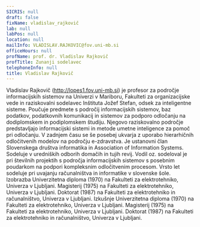 ```yaml
---
SICRIS: null
draft: false
fixName: vladislav_rajkovič
lab: null
labPos: null
location: null
mailInfo: VLADISLAV.RAJKOVIC@fov.uni-mb.si
officeHours: null
profName: prof. dr. Vladislav Rajkovič
profTitle: Zunanji sodelavec
telephoneInfo: null
title: Vladislav Rajkovič
---
```



Vladislav Rajkovič (http://lopes1.fov.uni-mb.si) je profesor za področje informacijskih sistemov na Univerzi v Mariboru, Fakulteti za organizacijske vede in raziskovalni sodelavec Inštituta Jožef Stefan, odsek za inteligentne sisteme. Poučuje predmete s področij informacijskih sistemov, baz podatkov, podatkovnih komunikacij in sistemov za podporo odločanju na dodiplomskem in podiplomskem študiju. Njegovo raziskovalno področje predstavljajo informacijski sistemi in metode umetne inteligence za pomoč pri odločanju. V zadnjem času se še posebej ukvarja z uporabo hierarhičnih odločitvenih modelov na področju e-zdravstva. Je ustanovni član Slovenskega društva informatika in Association of Information Systems. Sodeluje v uredniških odborih domačih in tujih revij. Vodil oz. sodeloval je pri številnih projektih s področja informacijskih sistemov s posebnim poudarkom na podpori kompleksnim odločitvenim procesom. Vrsto let sodeluje pri uvajanju računalništva in informatike v slovenske šole.
Izobrazba
Univerzitetna diploma (1970) na Fakulteti za elektrotehniko, Univerza v Ljubljani.
Magisterij (1975) na Fakulteti za elektrotehniko, Univerza v Ljubljani.
Doktorat (1987) na Fakulteti za elektrotehniko in računalništvo, Univerza v Ljubljani.
Izkušnje
Univerzitetna diploma (1970) na Fakulteti za elektrotehniko, Univerza v Ljubljani.
Magisterij (1975) na Fakulteti za elektrotehniko, Univerza v Ljubljani.
Doktorat (1987) na Fakulteti za elektrotehniko in računalništvo, Univerza v Ljubljani.